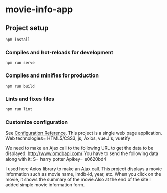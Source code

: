 # movie-info-app

## Project setup
```
npm install
```

### Compiles and hot-reloads for development
```
npm run serve
```

### Compiles and minifies for production
```
npm run build
```

### Lints and fixes files
```
npm run lint
```

### Customize configuration
See [Configuration Reference](https://cli.vuejs.org/config/).
This project is a single web page application. Web technologies= HTML5/CSS3, js, Axios, vue.J's, vuetify

We need to make an Ajax call to the following URL to get the data to be displayed:
http://www.omdbapi.com/
You have to send the following data along with it:
S= harry potter
Apikey= e0620bd4

I used here Axios library to make an Ajax call.
This project displays a movie information such as movie name, imdb-id, year, etc. When you click on the movie, it shows the summary of the movie.Also at the end of the site I added simple movie information form.
